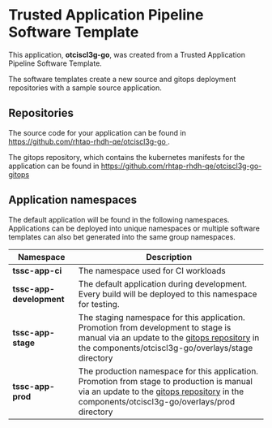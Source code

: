 # Trusted Application Pipeline Software Template

This application, **otciscl3g-go**, was created from a Trusted Application Pipeline Software Template.

The software templates create a new source and gitops deployment repositories with a sample source application. 

## Repositories

The source code for your application can be found in [https://github.com/rhtap-rhdh-qe/otciscl3g-go ](https://github.com/rhtap-rhdh-qe/otciscl3g-go ).
 
The gitops repository, which contains the kubernetes manifests for the application can be found in 
[https://github.com/rhtap-rhdh-qe/otciscl3g-go-gitops ](https://github.com/rhtap-rhdh-qe/otciscl3g-go-gitops ) 

## Application namespaces 

The default application will be found in the following namespaces. Applications can be deployed into unique namespaces or multiple software templates can also bet generated into the same group namespaces.  

|  Namespace   |  Description   |  
| -------- | -------- |
| **tssc-app-ci** | The namespace used for CI workloads |
| **tssc-app-development** | The default application during development. Every build will be deployed to this namespace for testing. |
| **tssc-app-stage** | The staging namespace for this application. Promotion from development to stage is manual via an update to the [gitops repository](https://github.com/rhtap-rhdh-qe/otciscl3g-go-gitops ) in the components/otciscl3g-go/overlays/stage directory |
| **tssc-app-prod** | The production namespace for this application. Promotion from stage to production is manual via an update to the [gitops repository](https://github.com/rhtap-rhdh-qe/otciscl3g-go-gitops ) in the components/otciscl3g-go/overlays/prod directory |